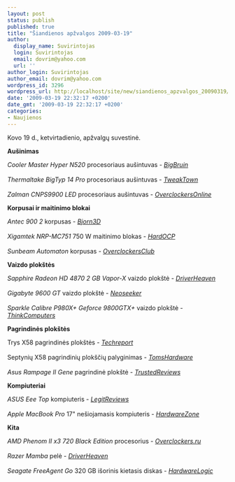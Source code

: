 ```yaml
---
layout: post
status: publish
published: true
title: "Šiandienos apžvalgos 2009-03-19"
author:
  display_name: Suvirintojas
  login: Suvirintojas
  email: dovrim@yahoo.com
  url: ''
author_login: Suvirintojas
author_email: dovrim@yahoo.com
wordpress_id: 3296
wordpress_url: http://localhost/site/new/siandienos_apzvalgos_20090319/
date: '2009-03-19 22:32:17 +0200'
date_gmt: '2009-03-19 22:32:17 +0200'
categories:
- Naujienos
---
```

<p>Kovo 19 d., ketvirtadienio, apžvalgų suvestinė.</p>
<p><b>Aušinimas</b></p>
<p><i>Cooler Master Hyper N520</i> procesoriaus aušintuvas - <i><a class="ns" href="http://www.bigbruin.com/2009/cmhypern520_1">BigBruin</a></i><br />
<br /><i>Thermaltake BigTyp 14 Pro</i> procesoriaus aušintuvas - <i><a class="ns" href="http://www.tweaktown.com/reviews/1788/thermaltake_bigtyp_14_pro_cpu_cooler/index.html">TweakTown</a></i><br />
<br /><i>Zalman CNPS9900 LED</i> procesoriaus aušintuvas - <i><a class="ns" href="http://www.overclockersonline.net/?page=articles&num=2631">OverclockersOnline</a></i></p>
<p><b>Korpusai ir maitinimo blokai</b></p>
<p><i>Antec 900 2</i> korpusas - <i><a class="ns" href="http://bjorn3d.com/read.php?cID=1510">Bjorn3D</a></i><br />
<br /><i>Xigamtek NRP-MC751</i> 750 W maitinimo blokas - <i><a class="ns" href="http://enthusiast.hardocp.com/article.html?art=MTYyNCwxLCxoZW50aHVzaWFzdA==">HardOCP</a></i><br />
<br /><i>Sunbeam Automaton</i> korpusas - <i><a class="ns" href="http://www.overclockersclub.com/reviews/sunbeam_automaton/">OverclockersClub</a></i></p>
<p><b>Vaizdo plokštės</b></p>
<p><i>Sapphire Radeon HD 4870 2 GB Vapor-X</i> vaizdo plokštė - <i><a class="ns" href="http://www.driverheaven.net/reviews.php?reviewid=737">DriverHeaven</a></i><br />
<br /><i>Gigabyte 9600 GT</i> vaizdo plokštė - <i><a class="ns" href="http://www.neoseeker.com/Articles/Hardware/Reviews/gigabyte9600gt/">Neoseeker</a></i><br />
<br /><i>Sparkle Calibre P980X+ Geforce 9800GTX+</i> vaizdo plokštė - <i><a class="ns" href="http://www.thinkcomputers.org/index.php?x=reviews&id=946">ThinkComputers</a></i></p>
<p><b>Pagrindinės plokštės</b></p>
<p>Trys X58 pagrindinės plokštės - <i><a class="ns" href="http://techreport.com/articles.x/16558">Techreport</a></i><br />
<br />Septynių X58 pagrindinių plokščių palyginimas - <i><a class="ns" href="http://www.tomshardware.com/reviews/x58-motherboard-i7,2252.html">TomsHardware</a></i><br />
<br /><i>Asus Rampage II Gene</i> pagrindinė plokštė - <i><a class="ns" href="http://www.trustedreviews.com/motherboards/review/2009/03/19/Asus-Rampage-II-Gene/p1">TrustedReviews</a></i></p>
<p><b>Kompiuteriai</b></p>
<p><i>ASUS Eee Top</i> kompiuteris - <i><a class="ns" href="http://www.legitreviews.com/article/927/1/">LegitReviews</a></i><br />
<br /><i>Apple MacBook Pro</i> 17" nešiojamasis kompiuteris - <i><a class="ns" href="http://www.hardwarezone.com/articles/view.php?cid=14&id=2840">HardwareZone</a></i></p>
<p><b>Kita</b></p>
<p><i>AMD Phenom II x3 720 Black Edition</i> procesorius - <i><a class="ns" href="http://www.overclockers.ru/lab/32377.shtml">Overclockers.ru</a></i><br />
<br /><i>Razer Mamba</i> pelė - <i><a class="ns" href="http://www.driverheaven.net/reviews.php?reviewid=738">DriverHeaven</a></i><br />
<br /><i>Seagate FreeAgent Go</i> 320 GB išorinis kietasis diskas - <i><a class="ns" href="http://hardwarelogic.com/news/138/ARTICLE/5973/2009-03-18.html">HardwareLogic</a></i><br /></p>
